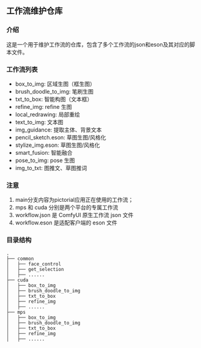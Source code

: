 ## 工作流维护仓库

### 介绍
这是一个用于维护工作流的仓库，包含了多个工作流的json和eson及其对应的脚本文件。

### 工作流列表
- box_to_img: 区域生图（框生图）
- brush_doodle_to_img: 笔刷生图
- txt_to_box: 智能构图（文本框）
- refine_img: refine 生图
- local_redrawing: 局部重绘
- text_to_img: 文本图
- img_guidance: 提取主体、背景文本
- pencil_sketch.eson: 草图生图/风格化
- stylize_img.eson: 草图生图/风格化
- smart_fusion: 智能融合
- pose_to_img: pose 生图
- img_to_txt: 图推文、草图推词

### 注意

1. main分支内容为pictorial应用正在使用的工作流；
2. mps 和 cuda 分别是两个平台的专属工作流
3. workflow.json 是 ComfyUI 原生工作流 json 文件
4. workflow.eson 是适配客户端的 eson 文件


### 目录结构

```
.
├── common
│   ├── face_control
│   ├── get_selection
│   ├── ......
├── cuda
│   ├── box_to_img
│   ├── brush_doodle_to_img
│   ├── txt_to_box
│   ├── refine_img  
│   ├── ......
├── mps
│   ├── box_to_img
│   ├── brush_doodle_to_img
│   ├── txt_to_box
│   ├── refine_img
│   ├── ......

```
